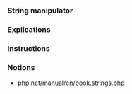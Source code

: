 ### String manipulator

### Explications



### Instructions


### Notions

- [php.net/manual/en/book.strings.php](https://www.php.net/manual/en/book.strings.php)